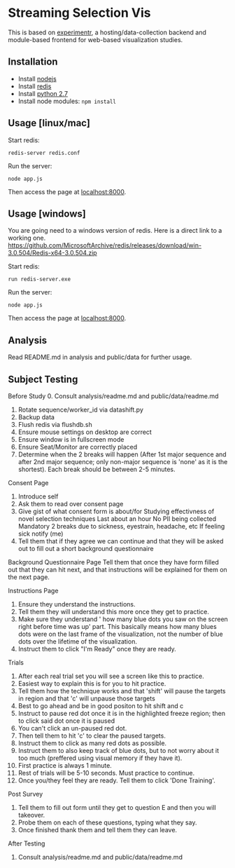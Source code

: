 Streaming Selection Vis
================

This is based on [experimentr](https://github.com/codementum/experimentr), a hosting/data-collection backend and module-based frontend for web-based visualization studies.

## Installation

* Install [nodejs](http://nodejs.org/download/)
* Install [redis](http://redis.io/download)
* Install [python 2.7](https://www.python.org/download/releases/2.7)
* Install node modules:  `npm install`

## Usage [linux/mac]

Start redis:

    redis-server redis.conf

Run the server:

    node app.js

Then access the page at [localhost:8000](http://localhost:8000).

## Usage [windows]

You are going need to a windows version of redis. Here is a direct link to a working one.
https://github.com/MicrosoftArchive/redis/releases/download/win-3.0.504/Redis-x64-3.0.504.zip

Start redis:

    run redis-server.exe

Run the server:

    node app.js

Then access the page at [localhost:8000](http://localhost:8000).

## Analysis

Read README.md in analysis and public/data for further usage.

## Subject Testing
Before Study
0. Consult analysis/readme.md and public/data/readme.md
1. Rotate sequence/worker_id via datashift.py
2. Backup data
3. Flush redis via flushdb.sh
4. Ensure mouse settings on desktop are correct
5. Ensure window is in fullscreen mode
6. Ensure Seat/Monitor are correctly placed
7. Determine when the 2 breaks will happen (After 1st major sequence and after 2nd major sequence;
	only non-major sequence is 'none' as it is the shortest). Each break should be between 2-5 minutes.

Consent Page
1. Introduce self
2. Ask them to read over consent page
3. Give gist of what consent form is about/for
	Studying effectivness of novel selection techniques
	Last about an hour
	No PII being collected
	Mandatory 2 breaks due to sickness, eyestrain, headache, etc
	If feeling sick notify (me)
4. Tell them that if they agree we can continue and that they will be asked out to fill out a short background questionnaire

Background Questionnaire Page
Tell them that once they have form filled out that they can hit next, and that instructions will be explained for them on the next page.

Instructions Page
1. Ensure they understand the instructions.
2. Tell them they will understand this more once they get to practice.
3. Make sure they understand ' how many blue dots you saw on the screen right before time was up' part.
	This basically means how many blues dots were on the last frame of the visualization, not the number of blue dots
	over the lifetime of the visualization.
4. Instruct them to click "I'm Ready" once they are ready.

Trials
1. After each real trial set you will see a screen like this to practice.
2. Easiest way to explain this is for you to hit practice.
3. Tell them how the technique works and that 'shift' will pause the targets in region and that 'c' will unpause those targets
4. Best to go ahead and be in good positon to hit shift and c
5. Instruct to pause red dot once it is in the highlighted freeze region; then to click said dot once it is paused
6. You can't click an un-paused red dot.
7. Then tell them to hit 'c' to clear the paused targets.
8. Instruct them to click as many red dots as possible.
9. Instruct them to also keep track of blue dots, but to not worry about it too much (preffered using visual memory if they have it).
10. First practice is always 1 minute.
11. Rest of trials will be 5-10 seconds. Must practice to continue.
12. Once you/they feel they are ready. Tell them to click 'Done Training'.

Post Survey
1. Tell them to fill out form until they get to question E and then you will takeover.
2. Probe them on each of these questions, typing what they say.
3. Once finished thank them and tell them they can leave.

After Testing
1. Consult analysis/readme.md and public/data/readme.md
